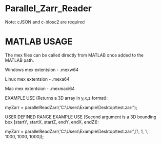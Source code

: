 # Parallel_Zarr_Reader
Note: cJSON and c-blosc2 are required
# MATLAB USAGE

The mex files can be called directly from MATLAB once added to the MATLAB path.

Windows mex extentsion - .mexw64

Linux mex extentsion - .mexa64

Mac mex extentsion - .mexmaci64

EXAMPLE USE (Returns a 3D array in y,x,z format):

myZarr = parallelReadZarr('C:\Users\Example\Desktop\test.zarr');

USER DEFINED RANGE EXAMPLE USE (Second argument is a 3D bounding box [startY, startX, startZ, endY, endX, endZ]):

myZarr = parallelReadZarr('C:\Users\Example\Desktop\test.zarr',[1, 1, 1, 1000, 1000, 1000]);
